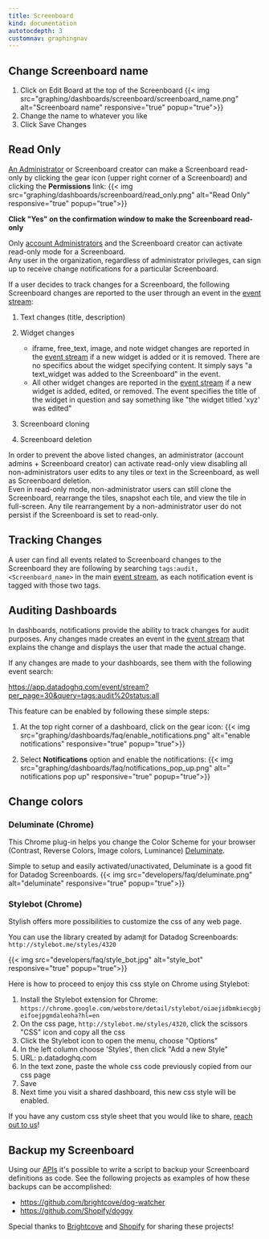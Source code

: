 ```yaml
---
title: Screenboard
kind: documentation
autotocdepth: 3
customnav: graphingnav
---
```


## Change Screenboard name 

1. Click on Edit Board at the top of the Screenboard
    {{< img src="graphing/dashboards/screenboard/screenboard_name.png" alt="Screenboard name" responsive="true" popup="true">}}
2. Change the name to whatever you like
3. Click Save Changes


## Read Only

[An Administrator](/account_management/team/#datadog-user-roles) or Screenboard creator can make a Screenboard read-only by clicking the gear icon (upper right corner of a Screenboard) and clicking the **Permissions** link:
{{< img src="graphing/dashboards/screenboard/read_only.png" alt="Read Only" responsive="true" popup="true">}}

**Click "Yes" on the confirmation window to make the Screenboard read-only**

Only [account Administrators](/account_management/team/#datadog-user-roles) and the Screenboard creator can activate read-only mode for a Screenboard.  
Any user in the organization, regardless of administrator privileges, can sign up to receive change notifications for a particular Screenboard.

If a user decides to track changes for a Screenboard, the following Screenboard changes are reported to the user through an event in the [event stream](/graphing/event_stream/):

1. Text changes (title, description)

2. Widget changes
    - iframe, free_text, image, and note widget changes are reported in the [event stream](/graphing/event_stream/) if a new widget is added or it is removed. There are no specifics about the widget specifying content. It simply says "a text_widget was added to the Screenboard" in the event.
    - All other widget changes are reported in the [event stream](/graphing/event_stream/) if a new widget is added, edited, or removed. The event specifies the title of the widget in question and say something like "the widget titled 'xyz' was edited"
3. Screenboard cloning

4. Screenboard deletion

In order to prevent the above listed changes, an administrator (account admins + Screenboard creator) can activate read-only view disabling all non-administrators user edits to any tiles or text in the Screenboard, as well as Screenboard deletion.  
Even in read-only mode, non-administrator users can still clone the Screenboard, rearrange the tiles, snapshot each tile, and view the tile in full-screen. Any tile rearrangement by a non-administrator user do not persist if the Screenboard is set to read-only.

## Tracking Changes
A user can find all events related to Screenboard changes to the Screenboard they are following by searching `tags:audit, <Screenboard_name>` in the main [event stream](/graphing/event_stream/), as each notification event is tagged with those two tags.

## Auditing Dashboards

In dashboards, notifications provide the ability to track changes for audit purposes. Any changes made creates an event in the [event stream](/graphing/event_stream/) that explains the change and displays the user that made the actual change.

If any changes are made to your dashboards, see them with the following event search:

https://app.datadoghq.com/event/stream?per_page=30&query=tags:audit%20status:all

This feature can be enabled by following these simple steps:

1. At the top right corner of a dashboard, click on the gear icon:
    {{< img src="graphing/dashboards/faq/enable_notifications.png" alt="enable notifications" responsive="true" popup="true">}}

2. Select **Notifications** option and enable the notifications:
    {{< img src="graphing/dashboards/faq/notifications_pop_up.png" alt=" notifications pop up" responsive="true" popup="true">}}

## Change colors

### Deluminate (Chrome)

This Chrome plug-in helps you change the Color Scheme for your browser (Contrast, Reverse Colors, Image colors, Luminance) [Deluminate](https://chrome.google.com/webstore/detail/deluminate/iebboopaeangfpceklajfohhbpkkfiaa?hl=en-US).

Simple to setup and easily activated/unactivated, Deluminate is a good fit for Datadog Screenboards.
{{< img src="developers/faq/deluminate.png" alt="deluminate" responsive="true" popup="true">}}

### Stylebot (Chrome)

Stylish offers more possibilities to customize the css of any web page.

You can use the library created by adamjt for Datadog Screenboards: `http://stylebot.me/styles/4320`

{{< img src="developers/faq/style_bot.jpg" alt="style_bot" responsive="true" popup="true">}}

Here is how to proceed to enjoy this css style on Chrome using Stylebot:

1. Install the Stylebot extension for Chrome: `https://chrome.google.com/webstore/detail/stylebot/oiaejidbmkiecgbjeifoejpgmdaleoha?hl=en`
2. On the css page, `http://stylebot.me/styles/4320`, click the scissors "CSS" icon and copy all the css
3. Click the Stylebot icon to open the menu, choose "Options"
4. In the left column choose 'Styles', then click "Add a new Style"
5. URL: p.datadoghq.com
6. In the text zone, paste the whole css code previously copied from our css page
7. Save
8. Next time you visit a shared dashboard, this new css style will be enabled.

If you have any custom css style sheet that you would like to share, [reach out to us](/help)!

## Backup my Screenboard

Using our [APIs](/api) it's possible to write a script to backup your Screenboard definitions as code. See the following projects as examples of how these backups can be accomplished:

* https://github.com/brightcove/dog-watcher
* https://github.com/Shopify/doggy

Special thanks to [Brightcove](https://www.brightcove.com/) and [Shopify](https://www.shopify.com/) for sharing these projects!